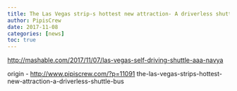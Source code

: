 ```yaml
---
title: The Las Vegas strip-s hottest new attraction- A driverless shuttle bus
author: PipisCrew
date: 2017-11-08
categories: [news]
toc: true
---
```


http://mashable.com/2017/11/07/las-vegas-self-driving-shuttle-aaa-navya

origin - http://www.pipiscrew.com/?p=11091 the-las-vegas-strips-hottest-new-attraction-a-driverless-shuttle-bus